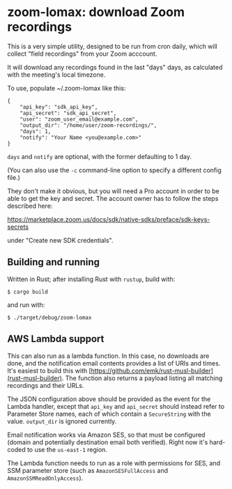 # zoom-lomax: download Zoom recordings

This is a very simple utility, designed to be run from cron daily,
which will collect "field recordings" from your Zoom acccount.

It will download any recordings found in the last "days" days, as
calculated with the meeting's local timezone.

To use, populate ~/.zoom-lomax like this:

    {
        "api_key": "sdk_api_key",
        "api_secret": "sdk_api_secret",
        "user": "zoom_user_email@example.com",
        "output_dir": "/home/user/zoom-recordings/",
        "days": 1,
        "notify": "Your Name <you@example.com>"
    }

`days` and `notify` are optional, with the former defaulting to 1 day.

(You can also use the `-c` command-line option to specify a different
config file.)

They don't make it obvious, but you will need a Pro account in order to
be able to get the key and secret. The account owner has to follow the
steps described here:

https://marketplace.zoom.us/docs/sdk/native-sdks/preface/sdk-keys-secrets

under "Create new SDK credentials".

## Building and running

Written in Rust; after installing Rust with `rustup`, build with:

```
$ cargo build
```

and run with:

```
$ ./target/debug/zoom-lomax
```

## AWS Lambda support

This can also run as a lambda function. In this case, no downloads are
done, and the notification email contents provides a list of URIs and
times. It's easiest to build this with
[https://github.com/emk/rust-musl-builder](rust-musl-builder). The
function also returns a payload listing all matching recordings and
their URLs.

The JSON configuration above should be provided as the event for the
Lambda handler, except that `api_key` and `api_secret` should
instead refer to Parameter Store names, each of which contain a
`SecureString` with the value. `output_dir` is ignored currently.

Email notification works via Amazon SES, so that must be configured
(domain and potentially destination email both verified). Right now it's
hard-coded to use the `us-east-1` region.

The Lambda function needs to run as a role with permissions for SES, and SSM
parameter store (such as `AmazonSESFullAccess` and `AmazonSSMReadOnlyAccess`).
